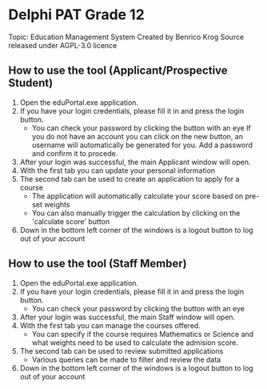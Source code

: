 # Delphi PAT Grade 12
Topic: Education Management System
Created by Benrico Krog
Source released under AGPL-3.0 licence

## How to use the tool (Applicant/Prospective Student)
1.  Open the eduPortal.exe application.
2.  If you have your login credentials, please fill it in and press the login button.
     - You can check your password by clicking the button with an eye
    If you do not have an account you can click on the new button, an username will automatically be generated for you. Add a password and confirm it to procede.
3.  After your login was successful, the main Applicant window will open.
4.  With the first tab you can update your personal information
5.  The second tab can be used to create an application to apply for a course
     - The application will automatically calculate your score based on pre-set weights
     - You can also manually trigger the calculation by clicking on the 'calculate score' button
6.  Down in the bottom left corner of the windows is a logout button to log out of your account


## How to use the tool (Staff Member)
1.  Open the eduPortal.exe application.
2.  If you have your login credentials, please fill it in and press the login button.
     - You can check your password by clicking the button with an eye
3.  After your login was successful, the main Staff window will open.
4.  With the first tab you can manage the courses offered.
     - You can specify if the course requires Mathematics or Science and what weights need to be used to calculate the admision score. 
5.  The second tab can be used to review submitted applications
     - Various queries can be made to filter and review the data 
6.  Down in the bottom left corner of the windows is a logout button to log out of your account

